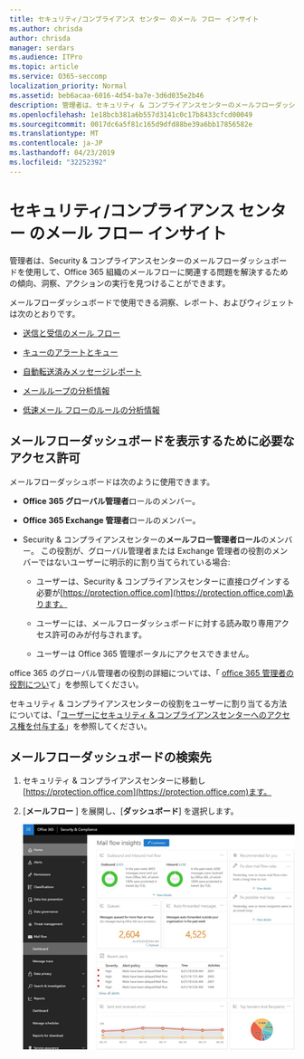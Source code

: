 ```yaml
---
title: セキュリティ/コンプライアンス センター のメール フロー インサイト
ms.author: chrisda
author: chrisda
manager: serdars
ms.audience: ITPro
ms.topic: article
ms.service: O365-seccomp
localization_priority: Normal
ms.assetid: beb6acaa-6016-4d54-ba7e-3d6d035e2b46
description: 管理者は、セキュリティ & コンプライアンスセンターのメールフローダッシュボードについて学習できます。
ms.openlocfilehash: 1e18bcb381a6b557d3141c0c17b8433cfcd00049
ms.sourcegitcommit: 0017dc6a5f81c165d9dfd88be39a6bb17856582e
ms.translationtype: MT
ms.contentlocale: ja-JP
ms.lasthandoff: 04/23/2019
ms.locfileid: "32252392"
---
```

# <a name="mail-flow-insights-in-the-security--compliance-center"></a>セキュリティ/コンプライアンス センター のメール フロー インサイト

管理者は、Security & コンプライアンスセンターのメールフローダッシュボードを使用して、Office 365 組織のメールフローに関連する問題を解決するための傾向、洞察、アクションの実行を見つけることができます。

メールフローダッシュボードで使用できる洞察、レポート、およびウィジェットは次のとおりです。

- [送信と受信のメール フロー](mfi-outbound-and-inbound-mail-flow.md)

- [キューのアラートとキュー](mfi-queue-alerts-and-queues.md)

- [自動転送済みメッセージレポート](mfi-auto-forwarded-messages-report.md)

- [メールループの分析情報](mfi-mail-loop-insight.md)

- [低速メール フローのルールの分析情報](mfi-slow-mail-flow-rules-insight.md)

## <a name="permissions-required-to-view-the-mail-flow-dashboard"></a>メールフローダッシュボードを表示するために必要なアクセス許可

メールフローダッシュボードは次のように使用できます。

- **Office 365 グローバル管理者**ロールのメンバー。

- **Office 365 Exchange 管理者**ロールのメンバー。

- Security & コンプライアンスセンターの**メールフロー管理者ロール**のメンバー。 この役割が、グローバル管理者または Exchange 管理者の役割のメンバーではないユーザーに明示的に割り当てられている場合:

  - ユーザーは、Security & コンプライアンスセンターに直接ログインする必要が[https://protection.office.com](https://protection.office.com)あります。

  - ユーザーには、メールフローダッシュボードに対する読み取り専用アクセス許可のみが付与されます。

  - ユーザーは Office 365 管理ポータルにアクセスできません。

office 365 のグローバル管理者の役割の詳細については、「 [office 365 管理者の役割につい](https://support.office.com/article/da585eea-f576-4f55-a1e0-87090b6aaa9d)て」を参照してください。

セキュリティ & コンプライアンスセンターの役割をユーザーに割り当てる方法については、「[ユーザーにセキュリティ & コンプライアンスセンターへのアクセス権を付与する](https://support.office.com/article/2cfce2c8-20c5-47f9-afc4-24b059c1bd76)」を参照してください。

## <a name="where-to-find-the-mail-flow-dashboard"></a>メールフローダッシュボードの検索先

1. セキュリティ & コンプライアンスセンターに移動し[https://protection.office.com](https://protection.office.com)ます。

2. [**メールフロー** ] を展開し、[**ダッシュボード**] を選択します。

   ![Office 365 Security & コンプライアンスセンターのメールフローダッシュボード](media/f32f5c0a-ea32-4e47-a477-d070405d4ae8.png)

